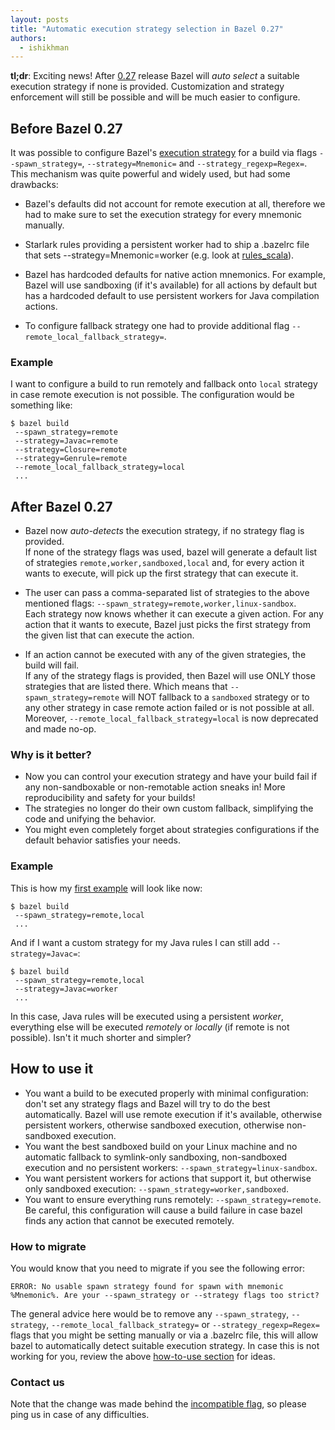 ```yaml
---
layout: posts
title: "Automatic execution strategy selection in Bazel 0.27"
authors:
  - ishikhman
---
```

**tl;dr**: Exciting news! After [0.27](https://blog.bazel.build/2019/06/17/bazel-0.27.0.html) release Bazel will *auto select* a suitable execution strategy if none is provided. Customization and strategy enforcement will still be possible and will be much easier to configure.

## Before Bazel 0.27

It was possible to configure Bazel's [execution strategy](https://docs.bazel.build/versions/master/user-manual.html#strategy-options) for a build via flags `--spawn_strategy=`, `--strategy=Mnemonic=` and `--strategy_regexp=Regex=`. 
This mechanism was quite powerful and widely used, but had some drawbacks:

- Bazel's defaults did not account for remote execution at all, therefore we had to make sure to set the execution strategy for every mnemonic manually.

- Starlark rules providing a persistent worker had to ship a .bazelrc file that sets --strategy=Mnemonic=worker (e.g. look at [rules_scala](https://github.com/bazelbuild/rules_scala)). 

- Bazel has hardcoded defaults for native action mnemonics. For example, Bazel will use sandboxing (if it's available) for all actions by default but has a hardcoded default to use persistent workers for Java compilation actions.

- To configure fallback strategy one had to provide additional flag `--remote_local_fallback_strategy=`.

### Example
I want to configure a build to run remotely and fallback onto `local` strategy in case remote execution is not possible. The configuration would be something like:

``` 
$ bazel build
 --spawn_strategy=remote
 --strategy=Javac=remote
 --strategy=Closure=remote
 --strategy=Genrule=remote
 --remote_local_fallback_strategy=local
 ... 
```


## After Bazel 0.27
- Bazel now *auto-detects* the execution strategy, if no strategy flag is provided.  
If none of the strategy flags was used, bazel will generate a default list of strategies `remote,worker,sandboxed,local` and, for every action it wants to execute, will pick up the first strategy that can execute it.

- The user can pass a comma-separated list of strategies to the above mentioned flags: `--spawn_strategy=remote,worker,linux-sandbox`.  
Each strategy now knows whether it can execute a given action.
For any action that it wants to execute, Bazel just picks the first strategy from the given list that can execute the action. 

- If an action cannot be executed with any of the given strategies, the build will fail.  
If any of the strategy flags is provided, then Bazel will use ONLY those strategies that are listed there. 
Which means that `--spawn_strategy=remote` will NOT fallback to a `sandboxed` strategy or to any other strategy in case remote action failed or is not possible at all.
Moreover, `--remote_local_fallback_strategy=local` is now deprecated and made no-op. 

### Why is it better?
- Now you can control your execution strategy and have your build fail if any non-sandboxable or non-remotable action sneaks in! 
More reproducibility and safety for your builds!
- The strategies no longer do their own custom fallback, simplifying the code and unifying the behavior.
- You might even completely forget about strategies configurations if the default behavior satisfies your needs.

### Example
This is how my [first example](#example) will look like now:

``` 
$ bazel build
 --spawn_strategy=remote,local
 ... 
```

And if I want a custom strategy for my Java rules I can still add `--strategy=Javac=`:

```
$ bazel build
 --spawn_strategy=remote,local
 --strategy=Javac=worker
 ...
```

In this case, Java rules will be executed using a persistent *worker*, everything else will be executed *remotely* or *locally* (if remote is not possible).
Isn't it much shorter and simpler?

## How to use it

- You want a build to be executed properly with minimal configuration: don't set any strategy flags and Bazel will try to do the best automatically. Bazel will use remote execution if it's available, otherwise persistent workers, otherwise sandboxed execution, otherwise non-sandboxed execution.
- You want the best sandboxed build on your Linux machine and no automatic fallback to symlink-only sandboxing, non-sandboxed execution and no persistent workers: `--spawn_strategy=linux-sandbox`.
- You want persistent workers for actions that support it, but otherwise only sandboxed execution: `--spawn_strategy=worker,sandboxed`.
- You want to ensure everything runs remotely: `--spawn_strategy=remote`. Be careful, this configuration will cause a build failure in case bazel finds any action that cannot be executed remotely.

### How to migrate
You would know that you need to migrate if you see the following error:
 
```
ERROR: No usable spawn strategy found for spawn with mnemonic %Mnemonic%. Are your --spawn_strategy or --strategy flags too strict?
```

The general advice here would be to remove any `--spawn_strategy`, `--strategy`, `--remote_local_fallback_strategy=` or `--strategy_regexp=Regex=` flags that you might be setting manually or via a .bazelrc file, this will allow bazel to automatically detect suitable execution strategy.
In case this is not working for you, review the above [how-to-use section](#how-to-use-it) for ideas. 

### Contact us
Note that the change was made behind the [incompatible flag](https://github.com/bazelbuild/bazel/issues/7480), so please ping us in case of any difficulties.

